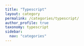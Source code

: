 ```yaml
---
title: "Typescript"
layout: category
permalink: /categories/typescript/
author_profile: true
taxonomy: typescript
sidebar:
  nav: "categories"
---
```

